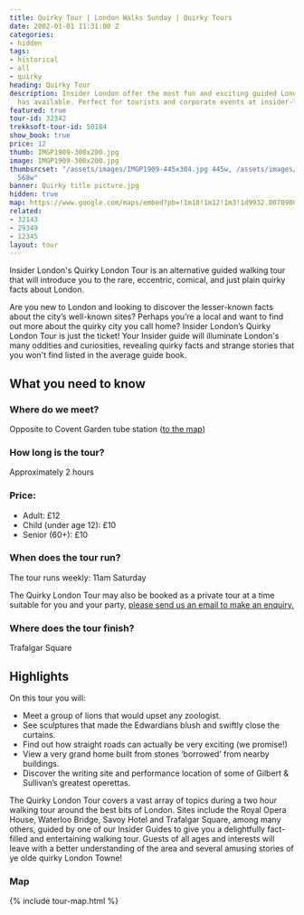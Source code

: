 ```yaml
---
title: Quirky Tour | London Walks Sunday | Quirky Tours
date: 2002-01-01 11:31:00 Z
categories:
- hidden
tags:
- historical
- all
- quirky
heading: Quirky Tour
description: Insider London offer the most fun and exciting guided London walks Sunday
  has available. Perfect for tourists and corporate events at insider-london.co.uk.
featured: true
tour-id: 32342
trekksoft-tour-id: 50184
show_book: true
price: 12
thumb: IMGP1909-300x200.jpg
image: IMGP1909-300x200.jpg
thumbsrcset: "/assets/images/IMGP1909-445x304.jpg 445w, /assets/images/IMGP1909-568x388.jpg
  568w"
banner: Quirky title picture.jpg
hidden: true
map: https://www.google.com/maps/embed?pb=!1m18!1m12!1m3!1d9932.007090001796!2d-0.12702783599357304!3d51.513183477127704!2m3!1f0!2f0!3f0!3m2!1i1024!2i768!4f13.1!3m3!1m2!1s0x487604cc9188694f%3A0x388b51ab073ca62!2sCovent+Garden!5e0!3m2!1sen!2s!4v1431588532795
related:
- 32143
- 29349
- 12345
layout: tour
---
```


Insider London's Quirky London Tour is an alternative guided walking tour that will introduce you to the rare, eccentric, comical, and just plain quirky facts about London.

Are you new to London and looking to discover the lesser-known facts about the city’s well-known sites? Perhaps you’re a local and want to find out more about the quirky city you call home? Insider London’s Quirky London Tour is just the ticket! Your Insider guide will illuminate London's many oddities and curiosities, revealing quirky facts and strange stories that you won't find listed in the average guide book.

## What you need to know

### Where do we meet?

Opposite to Covent Garden tube station ([to the map](#map))

### How long is the tour?

Approximately 2 hours

### Price:

* Adult: £12
* Child (under age 12): £10
* Senior (60+): £10

### When does the tour run?

The tour runs weekly: 11am Saturday

The Quirky London Tour may also be booked as a private tour at a time suitable for you and your party, <a href="/contact-us/">please send us an email to make an enquiry.</a>

### Where does the tour finish?

Trafalgar Square


## Highlights

On this tour you will:

- Meet a group of lions that would upset any zoologist.
- See sculptures that made the Edwardians blush and swiftly close the curtains.
- Find out how straight roads can actually be very exciting (we promise!)
- View a very grand home built from stones ‘borrowed’ from nearby buildings.
- Discover the writing site and performance location of some of Gilbert & Sullivan’s greatest operettas.

The Quirky London Tour covers a vast array of topics during a two hour walking tour around the best bits of London. Sites include the Royal Opera House, Waterloo Bridge, Savoy Hotel and Trafalgar Square, among many others, guided by one of our Insider Guides to give you a delightfully fact-filled and entertaining walking tour. Guests of all ages and interests will leave with a better understanding of the area and several amusing stories of ye olde quirky London Towne!

<h3 id="map">Map</h3>
{% include tour-map.html %}